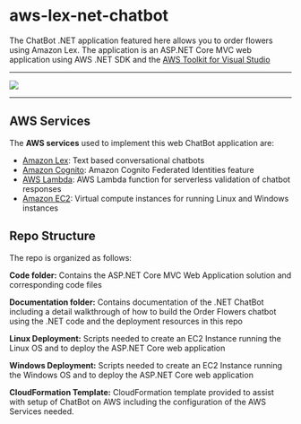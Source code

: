 # aws-lex-net-chatbot
The ChatBot .NET application featured here allows you to order flowers using Amazon Lex. The application is an ASP.NET Core MVC web application using AWS .NET SDK and the [AWS Toolkit for Visual Studio][1]


----------


<img src="https://s3.us-east-2.amazonaws.com/aws-blog-tew-posts/ChatBot-Pic2-small.png"/>


----------

## **AWS Services**

The **AWS services** used to implement this web ChatBot application are: 

 - [Amazon Lex][2]: Text based conversational chatbots 
 - [Amazon Cognito][3]: Amazon Cognito Federated Identities feature 
 - [AWS Lambda][4]: AWS Lambda function for serverless validation of
   chatbot responses
 - [Amazon EC2][5]: Virtual compute instances for
   running Linux and Windows instances

## **Repo Structure**
The repo is organized as follows:

**Code folder:** Contains the ASP.NET Core MVC Web Application solution and corresponding code files

**Documentation folder:** Contains documentation of the .NET ChatBot including a detail walkthrough of how to build the Order Flowers chatbot using the .NET code and the deployment resources in this repo

**Linux Deployment:** Scripts needed to create an EC2 Instance running the Linux OS and to deploy the ASP.NET Core web application 

**Windows Deployment:** Scripts needed to create an EC2 Instance running the Windows OS and to deploy the ASP.NET Core web application 

**CloudFormation Template:** CloudFormation template provided to assist with setup of ChatBot on AWS including the configuration of the AWS Services needed.


  [1]: https://aws.amazon.com/visualstudio/
  [2]: https://aws.amazon.com/lex/
  [3]: https://aws.amazon.com/cognito/
  [4]: https://aws.amazon.com/lambda/
  [5]: http://aws.amazon.com/ec2